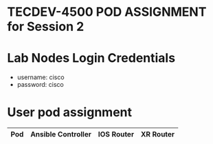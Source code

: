 # TECDEV-4500 POD ASSIGNMENT for Session 2

# Lab Nodes Login Credentials
- username: cisco
- password: cisco

# User pod assignment

| Pod | Ansible Controller | IOS Router | XR Router |
|------|--------------------|------------|-----------|
